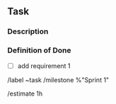 ## Task

### Description

### Definition of Done
<!--- checklist of required steps for this task to be considered done
      Syntax:
	-> add empty checkbox by writing - [ ];
	-> write an x on the square (ex.: - [x]) to check the box (this can also be edited on the rendered version by clicking the box);
-->
- [ ]  add requirement 1 


/label ~task
/milestone %"Sprint 1"

<!--- /estimate time_spent -->
/estimate 1h
